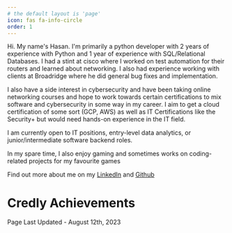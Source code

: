 ```yaml
---
# the default layout is 'page'
icon: fas fa-info-circle
order: 1
---
```


Hi. My name's Hasan. I'm primarily a python developer with 2 years of experience with Python and 1 year of experience with SQL/Relational Databases. I had a stint at cisco where I worked on test automation for their routers and learned about networking. I also had experience working with clients at Broadridge where he did general bug fixes and implementation.

I also have a side interest in cybersecurity and have been taking online networking courses and hope to work towards certain certifications to mix software and cybersecurity in some way in my career. I aim to get a cloud certification of some sort (GCP, AWS) as well as IT Certifications like the Security+ but would need hands-on experience in the IT field. 

I am currently open to IT positions, entry-level data analytics, or junior/intermediate software backend roles.

In my spare time, I also enjoy gaming and sometimes works on coding-related projects for my favourite games

Find out more about me on my [LinkedIn](https://www.linkedin.com/in/hasanahmed999/) and [Github](https://www.github.com/hasanahmed999)

# Credly Achievements
<div data-iframe-width="150" data-iframe-height="270" data-share-badge-id="32a4e3b5-c893-4412-8b45-ecf1397e47c3" data-share-badge-host="https://www.credly.com"></div><script type="text/javascript" async src="//cdn.credly.com/assets/utilities/embed.js"></script>
<div data-iframe-width="150" data-iframe-height="270" data-share-badge-id="3ba241c2-7add-4d93-9b09-70b51ca6e63d" data-share-badge-host="https://www.credly.com"></div><script type="text/javascript" async src="//cdn.credly.com/assets/utilities/embed.js"></script>

Page Last Updated - August 12th, 2023